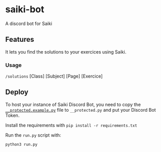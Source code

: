 # saiki-bot

 A discord bot for Saiki

## Features

It lets you find the solutions to your exercices using Saiki.

### Usage

`/solutions` [Class] [Subject] [Page] [Exercice]

## Deploy

To host your instance of Saiki Discord Bot, you need to copy the [`__protected.example.py`](__protected.example.py) file to `__protected.py` and put your Discord Bot Token.

Install the requirements with `pip install -r requirements.txt`

Run the `run.py` script with:

```bash
python3 run.py
```
